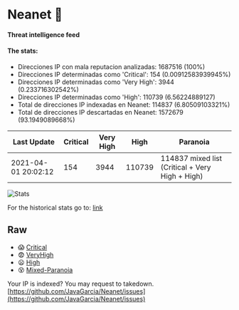 # Neanet :hocho:
#### Threat intelligence feed
#### The stats:

- Direcciones IP con mala reputacion analizadas: 1687516 (100%)
- Direcciones IP determinadas como 'Critical':  154 (0.00912583939945%)
- Direcciones IP determinadas como 'Very High':  3944 (0.233716302542%)
- Direcciones IP determinadas como 'High':  110739 (6.56224889127)
- Total de direcciones IP indexadas en Neanet:  114837 (6.80509103321%)
- Total de direcciones IP descartadas en Neanet:  1572679 (93.1949089668%)

| Last Update | Critical | Very High | High | Paranoia |
| --- | --- | --- | --- | --- |
| 2021-04-01 20:02:12 | 154 | 3944 | 110739 | 114837 mixed list (Critical + Very High + High)|

![Stats](https://docs.google.com/spreadsheets/d/e/2PACX-1vSnaNMIXVabIpDJjufMlzH7poXnshF3mgd8Is1g9ytUEzVsP5my4Trn8f-xkoLLQ38xpL3HtmUexLo6/pubchart?oid=501124687&format=image)

For the historical stats go to: [link](/stats.csv)
## Raw
- :scream: [Critical](https://raw.githubusercontent.com/JavaGarcia/Neanet/master/blacklists/neanet_critical.txt)
- :fearful: [VeryHigh](https://raw.githubusercontent.com/JavaGarcia/Neanet/master/blacklists/neanet_veryHigh.txtt)
- :frowning: [High](https://raw.githubusercontent.com/JavaGarcia/Neanet/master/blacklists/neanet_high.txt)
- :dizzy_face: [Mixed-Paranoia](https://raw.githubusercontent.com/JavaGarcia/Neanet/master/blacklists/neanet_all.txt)


Your IP is indexed? You may request to takedown. [https://github.com/JavaGarcia/Neanet/issues](https://github.com/JavaGarcia/Neanet/issues)



































































































































































































































































































































































































































































































































































































































































































































































































































































































































































































































































































































































































































































































































































































































































































































































































































































































































































































































































































































































































































































































































































































































































































































































































































































































































































































































































































































































































































































































































































































































































































































































































































































































































































































































































































































































































































































































































































































































































































































































































































































































































































































































































































































































































































































































































































































































































































































































































































































































































































































































































































































































































































































































































































































































































































